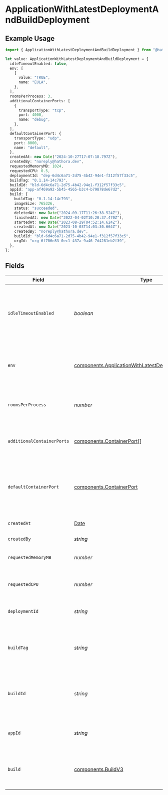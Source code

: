# ApplicationWithLatestDeploymentAndBuildDeployment

## Example Usage

```typescript
import { ApplicationWithLatestDeploymentAndBuildDeployment } from "@hathora/cloud-sdk-typescript/models/components";

let value: ApplicationWithLatestDeploymentAndBuildDeployment = {
  idleTimeoutEnabled: false,
  env: [
    {
      value: "TRUE",
      name: "EULA",
    },
  ],
  roomsPerProcess: 3,
  additionalContainerPorts: [
    {
      transportType: "tcp",
      port: 4000,
      name: "debug",
    },
  ],
  defaultContainerPort: {
    transportType: "udp",
    port: 8000,
    name: "default",
  },
  createdAt: new Date("2024-10-27T17:07:18.797Z"),
  createdBy: "noreply@hathora.dev",
  requestedMemoryMB: 1024,
  requestedCPU: 0.5,
  deploymentId: "dep-6d4c6a71-2d75-4b42-94e1-f312f57f33c5",
  buildTag: "0.1.14-14c793",
  buildId: "bld-6d4c6a71-2d75-4b42-94e1-f312f57f33c5",
  appId: "app-af469a92-5b45-4565-b3c4-b79878de67d2",
  build: {
    buildTag: "0.1.14-14c793",
    imageSize: 765326,
    status: "succeeded",
    deletedAt: new Date("2024-09-17T11:26:38.524Z"),
    finishedAt: new Date("2022-04-02T10:20:37.470Z"),
    startedAt: new Date("2023-08-29T04:52:14.624Z"),
    createdAt: new Date("2023-10-03T14:03:30.664Z"),
    createdBy: "noreply@hathora.dev",
    buildId: "bld-6d4c6a71-2d75-4b42-94e1-f312f57f33c5",
    orgId: "org-6f706e83-0ec1-437a-9a46-7d4281eb2f39",
  },
};
```

## Fields

| Field                                                                                                                                                   | Type                                                                                                                                                    | Required                                                                                                                                                | Description                                                                                                                                             | Example                                                                                                                                                 |
| ------------------------------------------------------------------------------------------------------------------------------------------------------- | ------------------------------------------------------------------------------------------------------------------------------------------------------- | ------------------------------------------------------------------------------------------------------------------------------------------------------- | ------------------------------------------------------------------------------------------------------------------------------------------------------- | ------------------------------------------------------------------------------------------------------------------------------------------------------- |
| `idleTimeoutEnabled`                                                                                                                                    | *boolean*                                                                                                                                               | :heavy_check_mark:                                                                                                                                      | Option to shut down processes that have had no new connections or rooms<br/>for five minutes.                                                           |                                                                                                                                                         |
| `env`                                                                                                                                                   | [components.ApplicationWithLatestDeploymentAndBuildEnv](../../models/components/applicationwithlatestdeploymentandbuildenv.md)[]                        | :heavy_check_mark:                                                                                                                                      | The environment variable that our process will have access to at runtime.                                                                               |                                                                                                                                                         |
| `roomsPerProcess`                                                                                                                                       | *number*                                                                                                                                                | :heavy_check_mark:                                                                                                                                      | Governs how many [rooms](https://hathora.dev/docs/concepts/hathora-entities#room) can be scheduled in a process.                                        | 3                                                                                                                                                       |
| `additionalContainerPorts`                                                                                                                              | [components.ContainerPort](../../models/components/containerport.md)[]                                                                                  | :heavy_check_mark:                                                                                                                                      | Additional ports your server listens on.                                                                                                                | {<br/>"transportType": "tcp",<br/>"port": 4000,<br/>"name": "debug"<br/>}                                                                               |
| `defaultContainerPort`                                                                                                                                  | [components.ContainerPort](../../models/components/containerport.md)                                                                                    | :heavy_check_mark:                                                                                                                                      | A container port object represents the transport configruations for how your server will listen.                                                        |                                                                                                                                                         |
| `createdAt`                                                                                                                                             | [Date](https://developer.mozilla.org/en-US/docs/Web/JavaScript/Reference/Global_Objects/Date)                                                           | :heavy_check_mark:                                                                                                                                      | When the deployment was created.                                                                                                                        |                                                                                                                                                         |
| `createdBy`                                                                                                                                             | *string*                                                                                                                                                | :heavy_check_mark:                                                                                                                                      | N/A                                                                                                                                                     | noreply@hathora.dev                                                                                                                                     |
| `requestedMemoryMB`                                                                                                                                     | *number*                                                                                                                                                | :heavy_check_mark:                                                                                                                                      | The amount of memory allocated to your process.                                                                                                         | 1024                                                                                                                                                    |
| `requestedCPU`                                                                                                                                          | *number*                                                                                                                                                | :heavy_check_mark:                                                                                                                                      | The number of cores allocated to your process.                                                                                                          | 0.5                                                                                                                                                     |
| `deploymentId`                                                                                                                                          | *string*                                                                                                                                                | :heavy_check_mark:                                                                                                                                      | System generated id for a deployment.                                                                                                                   | dep-6d4c6a71-2d75-4b42-94e1-f312f57f33c5                                                                                                                |
| `buildTag`                                                                                                                                              | *string*                                                                                                                                                | :heavy_minus_sign:                                                                                                                                      | Tag to associate an external version with a build. It is accessible via [`GetBuildInfo()`](https://hathora.dev/api#tag/BuildV2/operation/GetBuildInfo). | 0.1.14-14c793                                                                                                                                           |
| `buildId`                                                                                                                                               | *string*                                                                                                                                                | :heavy_check_mark:                                                                                                                                      | System generated id for a build. Can also be user defined when creating a build.                                                                        | bld-6d4c6a71-2d75-4b42-94e1-f312f57f33c5                                                                                                                |
| `appId`                                                                                                                                                 | *string*                                                                                                                                                | :heavy_check_mark:                                                                                                                                      | System generated unique identifier for an application.                                                                                                  | app-af469a92-5b45-4565-b3c4-b79878de67d2                                                                                                                |
| `build`                                                                                                                                                 | [components.BuildV3](../../models/components/buildv3.md)                                                                                                | :heavy_check_mark:                                                                                                                                      | A build represents a game server artifact and its associated metadata.                                                                                  |                                                                                                                                                         |